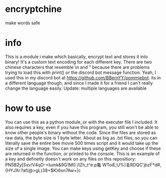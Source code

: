 # encryptchine
 make words safe
# info
This is a module i make which basically, encrypt text and stores it into binary! It's a custom text encoding for each different key.
There are two chinese characters that resemble \n and " because there are problems trying to load this with print() or the discord bot message function. Yeah, I used this in my discord bot at https://github.com/BBernYY/pommiebot. its in a different language though, and since I made it for a friend I can't really change the language easily. Update: multiple languages are available
# how to use
You can use this as a python module, or with the executer file I included. It also requires a key, even if you have this program, you still won't be able to know other people's binary without the code. Since the files are stored as raw data, the byte size is 1 byte letter. About as big as .txt files, so you can literally save the entire bee movie 500 times script and it would take up the size of a single image. You can make keys using getKey and choose if these are returned in the function, or printed to the console. 
This is an example of a key and definetly doesn't work on any files on this repositiory: PN5B2y[Sxv!V4qO-<lumk&9G1M0`/IZh_t^e:p⻲ WToiE;U%]⻕RDQC'jbzF*d#,{HYJXr.?af(@>gL)38=$K}6sn7Aw+|c
